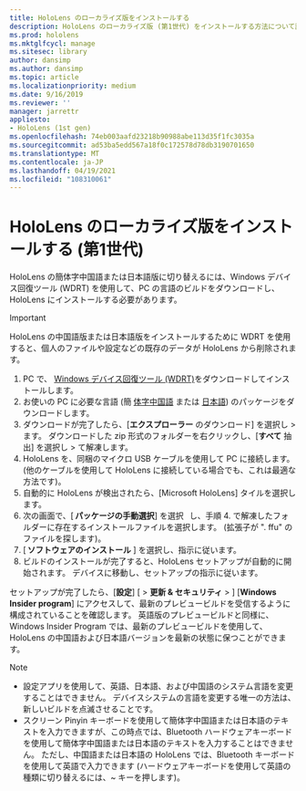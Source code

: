 ```yaml
---
title: HoloLens のローカライズ版をインストールする
description: HoloLens のローカライズ版 (第1世代) をインストールする方法について説明します (中国語と日本語のバージョンを含む)。
ms.prod: hololens
ms.mktglfcycl: manage
ms.sitesec: library
author: dansimp
ms.author: dansimp
ms.topic: article
ms.localizationpriority: medium
ms.date: 9/16/2019
ms.reviewer: ''
manager: jarrettr
appliesto:
- HoloLens (1st gen)
ms.openlocfilehash: 74eb003aafd23218b90988abe113d35f1fc3035a
ms.sourcegitcommit: ad53ba5edd567a18f0c172578d78db3190701650
ms.translationtype: MT
ms.contentlocale: ja-JP
ms.lasthandoff: 04/19/2021
ms.locfileid: "108310061"
---
```

# <a name="install-localized-versions-of-hololens-1st-gen"></a>HoloLens のローカライズ版をインストールする (第1世代)

HoloLens の簡体字中国語または日本語版に切り替えるには、Windows デバイス回復ツール (WDRT) を使用して、PC の言語のビルドをダウンロードし、HoloLens にインストールする必要があります。

> [!IMPORTANT]
> HoloLens の中国語版または日本語版をインストールするために WDRT を使用すると、個人のファイルや設定などの既存のデータが HoloLens から削除されます。 

1. PC で、 [Windows デバイス回復ツール (WDRT)](https://support.microsoft.com/help/12379)をダウンロードしてインストールします。
1. お使いの PC に必要な言語 (簡  [体字中国語](https://aka.ms/hololensdownload-ch) または [日本語](https://aka.ms/hololensdownload-jp)) のパッケージをダウンロードします。
1. ダウンロードが完了したら、[**エクスプローラー** のダウンロード] を選択し  >  ます。 ダウンロードした zip 形式のフォルダーを右クリックし、[**すべて** 抽出] を選択し  >  て解凍します。
1. HoloLens を、同梱のマイクロ USB ケーブルを使用して PC に接続します。 (他のケーブルを使用して HoloLens に接続している場合でも、これは最適な方法です)。
1. 自動的に HoloLens が検出されたら、[Microsoft HoloLens] タイルを選択します。
1. 次の画面で、[ **パッケージの手動選択**] を選択   し、手順 4. で解凍したフォルダーに存在するインストールファイルを選択します。 (拡張子が ". ffu" のファイルを探します)。 
1. [ **ソフトウェアのインストール** ] を選択し、指示に従います。 
1. ビルドのインストールが完了すると、HoloLens セットアップが自動的に開始されます。 デバイスに移動し、セットアップの指示に従います。 

セットアップが完了したら、[**設定**] [  >  **更新 & セキュリティ**  >  ] [**Windows Insider program**] にアクセスして、最新のプレビュービルドを受信するように構成されていることを確認します。 英語版のプレビュービルドと同様に、Windows Insider Program では、最新のプレビュービルドを使用して、HoloLens の中国語および日本語バージョンを最新の状態に保つことができます。

> [!NOTE]
>  
> - 設定アプリを使用して、英語、日本語、および中国語のシステム言語を変更することはできません。 デバイスシステムの言語を変更する唯一の方法は、新しいビルドを点滅させることです。
> - スクリーン Pinyin キーボードを使用して簡体字中国語または日本語のテキストを入力できますが、この時点では、Bluetooth ハードウェアキーボードを使用して簡体字中国語または日本語のテキストを入力することはできません。  ただし、中国語または日本語の HoloLens では、Bluetooth キーボードを使用して英語で入力できます (ハードウェアキーボードを使用して英語の種類に切り替えるには、~ キーを押します)。

